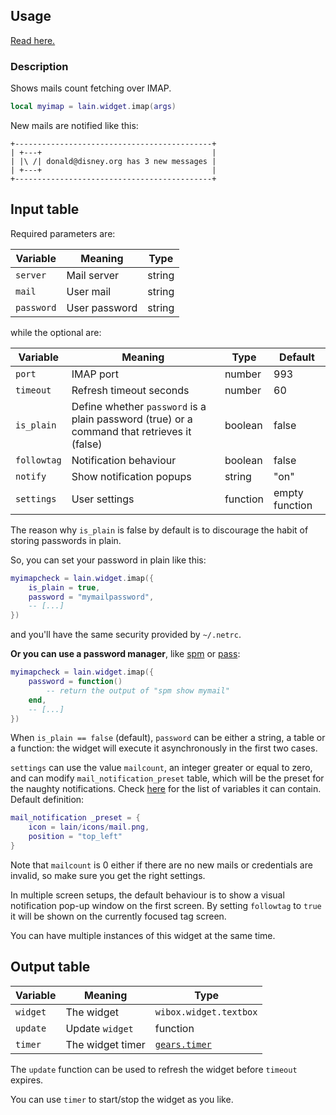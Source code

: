 ## Usage

[Read here.](https://github.com/copycat-killer/lain/wiki/Widgets#usage)

### Description

Shows mails count fetching over IMAP.

```lua
local myimap = lain.widget.imap(args)
```

New mails are notified like this:

	+--------------------------------------------+
	| +---+                                      |
	| |\ /| donald@disney.org has 3 new messages |
	| +---+                                      |
	+--------------------------------------------+

## Input table

Required parameters are:

Variable | Meaning | Type
--- | --- | ---
`server` | Mail server | string
`mail` | User mail | string
`password` | User password | string

while the optional are:

Variable | Meaning | Type | Default
--- | --- | --- | ---
`port` | IMAP port | number | 993
`timeout` | Refresh timeout seconds | number | 60
`is_plain` | Define whether `password` is a plain password (true) or a command that retrieves it (false) | boolean | false
`followtag` | Notification behaviour | boolean | false
`notify` | Show notification popups | string | "on"
`settings` | User settings | function | empty function

The reason why `is_plain` is false by default is to discourage the habit of storing passwords in plain.

So, you can set your password in plain like this:

```lua
myimapcheck = lain.widget.imap({
    is_plain = true,
    password = "mymailpassword",
    -- [...]
})
```

and you'll have the same security provided by `~/.netrc`.

**Or you can use a password manager**, like [spm](https://notabug.org/kl3/spm) or [pass](https://www.passwordstore.org):

```lua
myimapcheck = lain.widget.imap({
    password = function()
        -- return the output of "spm show mymail"
    end,
    -- [...]
})
```

When `is_plain == false` (default), `password` can be either a string, a table or a function: the widget will execute it asynchronously in the first two cases.

`settings` can use the value `mailcount`, an integer greater or equal to zero, and can modify `mail_notification_preset` table, which will be the preset for the naughty notifications. Check [here](https://awesomewm.org/apidoc/libraries/naughty.html#notify) for the list of variables it can contain. Default definition:

```lua
mail_notification _preset = {
    icon = lain/icons/mail.png,
    position = "top_left"
}
```

Note that `mailcount` is 0 either if there are no new mails or credentials are invalid, so make sure you get the right settings.

In multiple screen setups, the default behaviour is to show a visual notification pop-up window on the first screen. By setting `followtag` to `true` it will be shown on the currently focused tag screen.

You can have multiple instances of this widget at the same time.

## Output table

Variable | Meaning | Type
--- | --- | ---
`widget` | The widget | `wibox.widget.textbox`
`update` | Update `widget` | function
`timer` | The widget timer | [`gears.timer`](https://awesomewm.org/doc/api/classes/gears.timer.html)

The `update` function can be used to refresh the widget before `timeout` expires.

You can use `timer` to start/stop the widget as you like.
